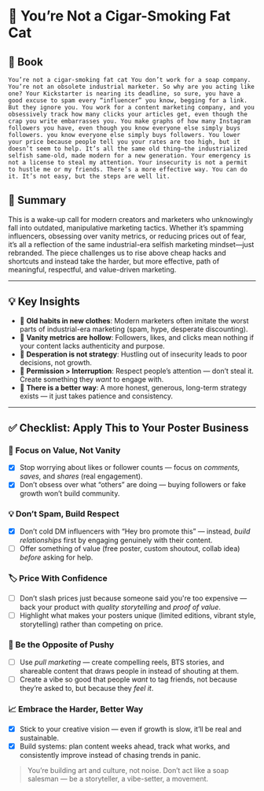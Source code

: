 # 😤 You’re Not a Cigar-Smoking Fat Cat

## 📔 Book
```book
You’re not a cigar-smoking fat cat You don’t work for a soap company. You’re not an obsolete industrial marketer. So why are you acting like one? Your Kickstarter is nearing its deadline, so sure, you have a good excuse to spam every “influencer” you know, begging for a link. But they ignore you. You work for a content marketing company, and you obsessively track how many clicks your articles get, even though the crap you write embarrasses you. You make graphs of how many Instagram followers you have, even though you know everyone else simply buys followers. you know everyone else simply buys followers. You lower your price because people tell you your rates are too high, but it doesn’t seem to help. It’s all the same old thing—the industrialized selfish same-old, made modern for a new generation. Your emergency is not a license to steal my attention. Your insecurity is not a permit to hustle me or my friends. There’s a more effective way. You can do it. It’s not easy, but the steps are well lit.
```

## 🧠 Summary  
This is a wake-up call for modern creators and marketers who unknowingly fall into outdated, manipulative marketing tactics. Whether it’s spamming influencers, obsessing over vanity metrics, or reducing prices out of fear, it’s all a reflection of the same industrial-era selfish marketing mindset—just rebranded. The piece challenges us to rise above cheap hacks and shortcuts and instead take the harder, but more effective, path of meaningful, respectful, and value-driven marketing.

---

## 💡 Key Insights  
- 🚫 **Old habits in new clothes**: Modern marketers often imitate the worst parts of industrial-era marketing (spam, hype, desperate discounting).
- 🧃 **Vanity metrics are hollow**: Followers, likes, and clicks mean nothing if your content lacks authenticity and purpose.
- 🎣 **Desperation is not strategy**: Hustling out of insecurity leads to poor decisions, not growth.
- 🤝 **Permission > Interruption**: Respect people’s attention — don’t steal it. Create something they *want* to engage with.
- 🌱 **There is a better way**: A more honest, generous, long-term strategy exists — it just takes patience and consistency.

---

## ✅ Checklist: Apply This to Your Poster Business

### 🎯 Focus on Value, Not Vanity
- [x] Stop worrying about likes or follower counts — focus on *comments, saves*, and *shares* (real engagement).
- [x] Don’t obsess over what “others” are doing — buying followers or fake growth won’t build community.

### 💡 Don’t Spam, Build Respect
- [x] Don’t cold DM influencers with “Hey bro promote this” — instead, *build relationships* first by engaging genuinely with their content.
- [ ] Offer something of value (free poster, custom shoutout, collab idea) *before* asking for help.

### 🏷️ Price With Confidence
- [ ] Don’t slash prices just because someone said you're too expensive — back your product with *quality storytelling* and *proof of value*.
- [ ] Highlight what makes your posters unique (limited editions, vibrant style, storytelling) rather than competing on price.

### 🧭 Be the Opposite of Pushy
- [ ] Use *pull marketing* — create compelling reels, BTS stories, and shareable content that draws people in instead of shouting at them.
- [ ] Create a vibe so good that people *want* to tag friends, not because they’re asked to, but because they *feel it*.

### 📈 Embrace the Harder, Better Way
- [x] Stick to your creative vision — even if growth is slow, it’ll be real and sustainable.
- [x] Build systems: plan content weeks ahead, track what works, and consistently improve instead of chasing trends in panic.

> You’re building art and culture, not noise. Don’t act like a soap salesman — be a storyteller, a vibe-setter, a movement.



